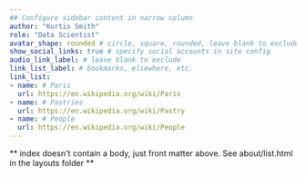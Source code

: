 ```yaml
---
## Configure sidebar content in narrow column
author: "Kurtis Smith"
role: "Data Scientist"
avatar_shape: rounded # circle, square, rounded, leave blank to exclude
show_social_links: true # specify social accounts in site config
audio_link_label: # leave blank to exclude
link_list_label: # bookmarks, elsewhere, etc.
link_list:
- name: # Paris
  url: https://en.wikipedia.org/wiki/Paris
- name: # Pastries
  url: https://en.wikipedia.org/wiki/Pastry
- name: # People
  url: https://en.wikipedia.org/wiki/People
---
```


** index doesn't contain a body, just front matter above.
See about/list.html in the layouts folder **
